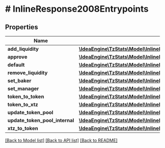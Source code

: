 # # InlineResponse2008Entrypoints

## Properties

Name | Type | Description | Notes
------------ | ------------- | ------------- | -------------
**add_liquidity** | [**\IdeaEngine\TzStats\Model\InlineResponse2008EntrypointsAddLiquidity**](InlineResponse2008EntrypointsAddLiquidity.md) |  |
**approve** | [**\IdeaEngine\TzStats\Model\InlineResponse2008EntrypointsAddLiquidity**](InlineResponse2008EntrypointsAddLiquidity.md) |  |
**default** | [**\IdeaEngine\TzStats\Model\InlineResponse2008EntrypointsDefault**](InlineResponse2008EntrypointsDefault.md) |  |
**remove_liquidity** | [**\IdeaEngine\TzStats\Model\InlineResponse2008EntrypointsAddLiquidity**](InlineResponse2008EntrypointsAddLiquidity.md) |  |
**set_baker** | [**\IdeaEngine\TzStats\Model\InlineResponse2008EntrypointsSetBaker**](InlineResponse2008EntrypointsSetBaker.md) |  |
**set_manager** | [**\IdeaEngine\TzStats\Model\InlineResponse2008EntrypointsDefault**](InlineResponse2008EntrypointsDefault.md) |  |
**token_to_token** | [**\IdeaEngine\TzStats\Model\InlineResponse2008EntrypointsAddLiquidity**](InlineResponse2008EntrypointsAddLiquidity.md) |  |
**token_to_xtz** | [**\IdeaEngine\TzStats\Model\InlineResponse2008EntrypointsAddLiquidity**](InlineResponse2008EntrypointsAddLiquidity.md) |  |
**update_token_pool** | [**\IdeaEngine\TzStats\Model\InlineResponse2008EntrypointsDefault**](InlineResponse2008EntrypointsDefault.md) |  |
**update_token_pool_internal** | [**\IdeaEngine\TzStats\Model\InlineResponse2008EntrypointsDefault**](InlineResponse2008EntrypointsDefault.md) |  |
**xtz_to_token** | [**\IdeaEngine\TzStats\Model\InlineResponse2008EntrypointsAddLiquidity**](InlineResponse2008EntrypointsAddLiquidity.md) |  |

[[Back to Model list]](../../README.md#models) [[Back to API list]](../../README.md#endpoints) [[Back to README]](../../README.md)
